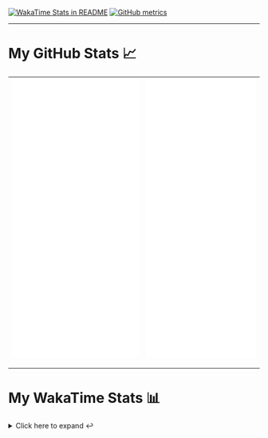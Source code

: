 [![WakaTime Stats in README](https://github.com/LOsioChico/LOsioChico/actions/workflows/waka.yml/badge.svg)](https://github.com/LOsioChico/LOsioChico/actions/workflows/waka.yml) [![GitHub metrics](https://github.com/LOsioChico/LOsioChico/actions/workflows/metrics.yml/badge.svg)](https://github.com/LOsioChico/LOsioChico/actions/workflows/metrics.yml)

---

# My GitHub Stats 📈

| ![](./assets/metrics.svg) | ![](./assets/metrics2.svg) |
| ------------------------- | -------------------------- |

---

# My WakaTime Stats 📊

<details>
<summary>Click here to expand ↩️</summary>
<br>

<!--START_SECTION:waka-->
![Code Time](http://img.shields.io/badge/Code%20Time-1%2C567%20hrs%2054%20mins-blue)

![Lines of code](https://img.shields.io/badge/From%20Hello%20World%20I%27ve%20Written-312.7%20thousand%20lines%20of%20code-blue)

**🐱 My GitHub Data** 

> 📦 500.2 kB Used in GitHub's Storage 
 > 
> 🏆 697 Contributions in the Year 2024
 > 
> 🚫 Not Opted to Hire
 > 
> 📜 16 Public Repositories 
 > 
> 🔑 27 Private Repositories 
 > 
**I'm a Night 🦉** 

```text
🌞 Morning                501 commits         ████░░░░░░░░░░░░░░░░░░░░░   14.80 % 
🌆 Daytime                1016 commits        ████████░░░░░░░░░░░░░░░░░   30.01 % 
🌃 Evening                1093 commits        ████████░░░░░░░░░░░░░░░░░   32.28 % 
🌙 Night                  776 commits         ██████░░░░░░░░░░░░░░░░░░░   22.92 % 
```
📅 **I'm Most Productive on Saturday** 

```text
Monday                   478 commits         ████░░░░░░░░░░░░░░░░░░░░░   14.12 % 
Tuesday                  501 commits         ████░░░░░░░░░░░░░░░░░░░░░   14.80 % 
Wednesday                382 commits         ███░░░░░░░░░░░░░░░░░░░░░░   11.28 % 
Thursday                 622 commits         █████░░░░░░░░░░░░░░░░░░░░   18.37 % 
Friday                   538 commits         ████░░░░░░░░░░░░░░░░░░░░░   15.89 % 
Saturday                 627 commits         █████░░░░░░░░░░░░░░░░░░░░   18.52 % 
Sunday                   238 commits         ██░░░░░░░░░░░░░░░░░░░░░░░   07.03 % 
```


📊 **This Week I Spent My Time On** 

```text
💬 Programming Languages: 
Scala                    10 hrs 51 mins      ███████████████████░░░░░░   77.08 % 
TypeScript               2 hrs 11 mins       ████░░░░░░░░░░░░░░░░░░░░░   15.56 % 
Markdown                 20 mins             █░░░░░░░░░░░░░░░░░░░░░░░░   02.48 % 
YAML                     17 mins             █░░░░░░░░░░░░░░░░░░░░░░░░   02.05 % 
Bash                     10 mins             ░░░░░░░░░░░░░░░░░░░░░░░░░   01.24 % 
```

**I Mostly Code in TypeScript** 

```text
TypeScript               25 repos            ████████████░░░░░░░░░░░░░   50.00 % 
Scala                    4 repos             ██░░░░░░░░░░░░░░░░░░░░░░░   08.00 % 
Python                   3 repos             ██░░░░░░░░░░░░░░░░░░░░░░░   06.00 % 
Astro                    2 repos             █░░░░░░░░░░░░░░░░░░░░░░░░   04.00 % 
Go                       2 repos             █░░░░░░░░░░░░░░░░░░░░░░░░   04.00 % 
```




 Last Updated on 20/07/2024 00:53:16 UTC
<!--END_SECTION:waka-->

## </details>
